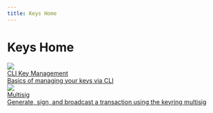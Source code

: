 ```yaml
---
title: Keys Home
---
```


# Keys Home

<div class="cards twoColumn">
  <a href="keys-cli.html" class="card">
    <img src="/img/keys.svg" class="filter-icon" />
    <div class="title">
      CLI Key Management
    </div>
    <div class="text">
      Basics of managing your keys via CLI
    </div>
  </a>


  <a href="multisig.html" class="card">
    <img src="/img/multisig.svg" class="filter-icon" />
    <div class="title">
      Multisig
    </div>
    <div class="text">
      Generate, sign, and broadcast a transaction using the keyring multisig
    </div>
  </a>
 </div>
